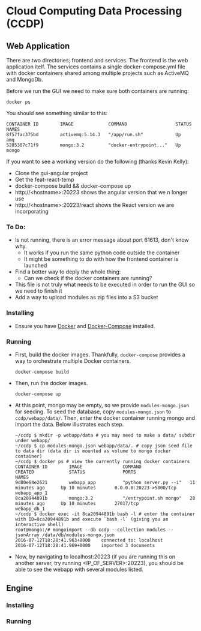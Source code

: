# Cloud Computing Data Processing (CCDP)

## Web Application

  There are two directories; frontend and services.  The frontend is the web
application itelf.  The services contains a single docker-compose.yml file with
docker containers shared among multiple projects such as ActiveMQ and MongoDb.

  Before we run the GUI we need to make sure both containers are running:

  ```
  docker ps
  ```
  You should see something similar to this:
  
```
CONTAINER ID        IMAGE             COMMAND                  STATUS   NAMES
8f57fac375bd        activemq:5.14.3   "/app/run.sh"            Up       amq
5285307c71f9        mongo:3.2         "docker-entrypoint..."   Up       mongo
```

  If you want to see a working version do the following (thanks Kevin Kelly):
- Clone the gui-angular project
- Get the feat-react-temp
- docker-compose build && docker-compose up
- http://&lt;hostname&gt;:20223 shows the angular version that we n longer use
- http://&lt;hostname&gt;:20223/react shows the React version we are incorporating

### To Do:
- Is not running, there is an error message about port 61613, don't know why. 
    - It works if you run the same python code outside the container
    - It might be something to do with how the frontend container is launched
- Find a better way to deply the whole thing:
    - Can we check if the docker containers are running?
- This file is not truly what needs to be executed in order to run the GUI so we need to finish it
- Add a way to upload modules as zip files into a S3 bucket





### Installing

- Ensure you have [Docker]() and [Docker-Compose]() installed.

### Running

- First, build the docker images. Thankfully, `docker-compose` provides a way to orchestrate multiple Docker containers.

    ```
    docker-compose build
    ```

- Then, run the docker images.

    ```
    docker-compose up
    ```

- At this point, mongo may be empty, so we provide `modules-mongo.json` for seeding. To seed the database, copy `modules-mongo.json` to `ccdp/webapp/data/`. Then, enter the docker container running mongo and import the data. Below illustrates each step.

    ```
    ~/ccdp $ mkdir -p webapp/data # you may need to make a data/ subdir under webapp/
    ~/ccdp $ cp modules-mongo.json webapp/data/. # copy json seed file to data dir (data dir is mounted as volume to mongo docker container)
    ~/ccdp $ docker ps # view the currently running docker containers
    CONTAINER ID        IMAGE               COMMAND                  CREATED             STATUS              PORTS                     NAMES
    9d80e64e2621        webapp_app          "python server.py --i"   11 minutes ago      Up 10 minutes       0.0.0.0:20223->5000/tcp   webapp_app_1
    8ca20944891b        mongo:3.2           "/entrypoint.sh mongo"   28 minutes ago      Up 10 minutes       27017/tcp                 webapp_db_1
    ~/ccdp $ docker exec -it 8ca20944891b bash -l # enter the container with ID=8ca20944891b and execute `bash -l` (giving you an interactive shell)
    root@mongo:/# mongoimport --db ccdp --collection modules --jsonArray /data/db/modules-mongo.json
    2016-07-12T18:28:41.963+0000	connected to: localhost
    2016-07-12T18:28:41.969+0000	imported 3 documents
    ```

- Now, by navigating to localhost:20223 (if you are running this on another server, try running <IP_OF_SERVER>:20223), you should be able to see the webapp with several modules listed.

## Engine

### Installing

### Running
